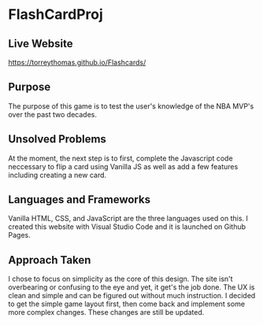 # FlashCardProj

## Live Website

https://torreythomas.github.io/Flashcards/


## Purpose 
The purpose of this game is to test the user's knowledge of the NBA MVP's over the past two decades. 

## Unsolved Problems

At the moment, the next step is to first, complete the Javascript code neccessary to flip a card using Vanilla JS as well as add a few features including creating a new card.


## Languages and Frameworks

Vanilla HTML, CSS, and JavaScript are the three languages used on this. I created this website with Visual Studio Code and it is launched on Github Pages.

## Approach Taken
I chose to focus on simplicity as the core of this design. The site isn't overbearing or confusing to the eye and yet, it get's the job done. The UX is clean and simple and can be figured out without much instruction. I decided to get the simple game layout first, then come back and implement some more complex changes. These changes are still be updated.
